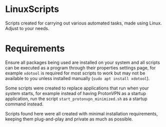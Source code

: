# LinuxScripts
Scripts created for carrying out various automated tasks, made using Linux. Adjust to your needs.

# Requirements
Ensure all packages being used are installed on your system and all scripts can be executed as a program through their properties settings page, for example `xdotool` is required for most scripts to work but may not be available to you unless installed manually (`sudo apt install xdotool`).

Some scripts were created to replace applications that run when your system starts, for example instead of having ProtonVPN as a startup application, run the script `start_protonvpn_minimized.sh` as a startup command instead.

Scripts found here were all created with minimal installation requirements, keeping them plug-and-play and private as much as possible.
